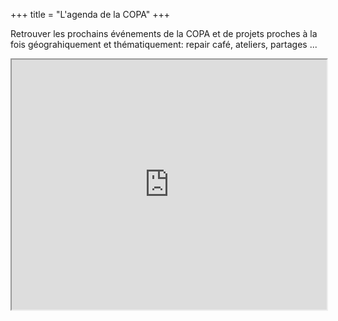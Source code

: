 +++
title = "L'agenda de la COPA"
+++

Retrouver les prochains événements de la COPA et de projets  proches à la fois géograhiquement et thématiquement: repair café, ateliers, partages ...

<iframe width="100%" height="400" src="https://copa.frama.space/apps/calendar/embed/gkfA2NzwF3Zq6WZ3"></iframe>
